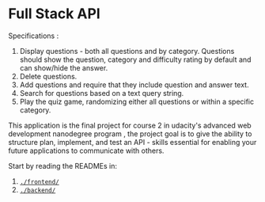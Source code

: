 # Full Stack API 
Specifications :
1) Display questions - both all questions and by category. Questions should show the question, category and difficulty rating by default and can show/hide the answer. 
2) Delete questions.
3) Add questions and require that they include question and answer text.
4) Search for questions based on a text query string.
5) Play the quiz game, randomizing either all questions or within a specific category. 

This application is the final project for course 2 in udacity's advanced web development nanodegree program , the project goal is to give the ability to structure plan, implement, and test an API - skills essential for enabling your future applications to communicate with others. 

 Start by reading the READMEs in:

1. [`./frontend/`](./frontend/README.md)
2. [`./backend/`](./backend/README.md)
 
